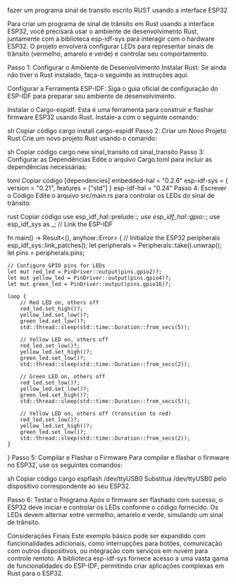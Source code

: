 fazer um programa sinal de transito escrito RUST usando a interface ESP32 

Para criar um programa de sinal de trânsito em Rust usando a interface ESP32, você precisará usar o ambiente de desenvolvimento Rust, juntamente com a biblioteca esp-idf-sys para interagir com o hardware ESP32. O projeto envolverá configurar LEDs para representar sinais de trânsito (vermelho, amarelo e verde) e controlar seu comportamento.

Passo 1: Configurar o Ambiente de Desenvolvimento
Instalar Rust: Se ainda não tiver o Rust instalado, faça-o seguindo as instruções aqui.

Configurar a Ferramenta ESP-IDF: Siga o guia oficial de configuração do ESP-IDF para preparar seu ambiente de desenvolvimento.

Instalar o Cargo-espidf: Esta é uma ferramenta para construir e flashar firmware ESP32 usando Rust. Instale-a com o seguinte comando:

sh
Copiar código
cargo install cargo-espidf
Passo 2: Criar um Novo Projeto Rust
Crie um novo projeto Rust usando o comando:

sh
Copiar código
cargo new sinal_transito
cd sinal_transito
Passo 3: Configurar as Dependências
Edite o arquivo Cargo.toml para incluir as dependências necessárias:

toml
Copiar código
[dependencies]
embedded-hal = "0.2.6"
esp-idf-sys = { version = "0.21", features = ["std"] }
esp-idf-hal = "0.24"
Passo 4: Escrever o Código
Edite o arquivo src/main.rs para controlar os LEDs do sinal de trânsito:

rust
Copiar código
use esp_idf_hal::prelude::*;
use esp_idf_hal::gpio::*;
use esp_idf_sys as _; // Link the ESP-IDF

fn main() -> Result<(), anyhow::Error> {
    // Initialize the ESP32 peripherals
    esp_idf_sys::link_patches();
    let peripherals = Peripherals::take().unwrap();
    let pins = peripherals.pins;

    // Configure GPIO pins for LEDs
    let mut red_led = PinDriver::output(pins.gpio2)?;
    let mut yellow_led = PinDriver::output(pins.gpio4)?;
    let mut green_led = PinDriver::output(pins.gpio16)?;

    loop {
        // Red LED on, others off
        red_led.set_high()?;
        yellow_led.set_low()?;
        green_led.set_low()?;
        std::thread::sleep(std::time::Duration::from_secs(5));

        // Yellow LED on, others off
        red_led.set_low()?;
        yellow_led.set_high()?;
        green_led.set_low()?;
        std::thread::sleep(std::time::Duration::from_secs(2));

        // Green LED on, others off
        red_led.set_low()?;
        yellow_led.set_low()?;
        green_led.set_high()?;
        std::thread::sleep(std::time::Duration::from_secs(5));

        // Yellow LED on, others off (transition to red)
        red_led.set_low()?;
        yellow_led.set_high()?;
        green_led.set_low()?;
        std::thread::sleep(std::time::Duration::from_secs(2));
    }
}
Passo 5: Compilar e Flashar o Firmware
Para compilar e flashar o firmware no ESP32, use os seguintes comandos:

sh
Copiar código
cargo espflash /dev/ttyUSB0
Substitua /dev/ttyUSB0 pelo dispositivo correspondente ao seu ESP32.

Passo 6: Testar o Programa
Após o firmware ser flashado com sucesso, o ESP32 deve iniciar e controlar os LEDs conforme o código fornecido. Os LEDs devem alternar entre vermelho, amarelo e verde, simulando um sinal de trânsito.

Considerações Finais
Este exemplo básico pode ser expandido com funcionalidades adicionais, como interrupções para botões, comunicação com outros dispositivos, ou integração com serviços em nuvem para controle remoto. A biblioteca esp-idf-sys fornece acesso a uma vasta gama de funcionalidades do ESP-IDF, permitindo criar aplicações complexas em Rust para o ESP32.
